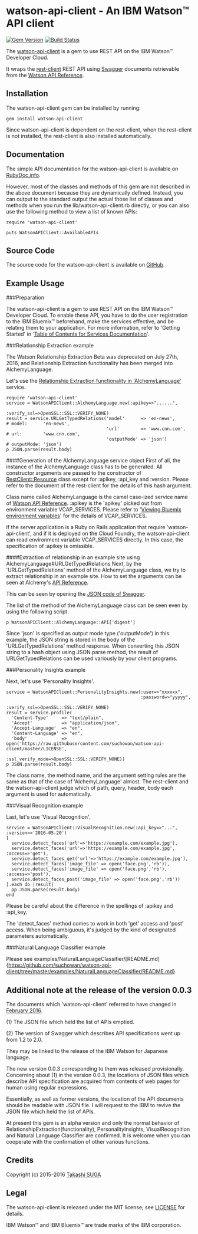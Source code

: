 ﻿watson-api-client - An IBM Watson™ API client
================================================================

[![Gem Version](https://badge.fury.io/rb/watson-api-client.svg)](http://badge.fury.io/rb/watson-api-client)
[![Build Status](https://travis-ci.org/blueboxjesse/watson-api-client.svg?branch=master)](https://travis-ci.org/blueboxjesse/watson-api-client)

The [watson-api-client](http://rubygems.org/gems/watson-api-client) is a gem to use REST API on the IBM Watson™ Developer Cloud.

It wraps the [rest-client](https://rubygems.org/gems/rest-client) REST API using [Swagger](http://swagger.io/) documents retrievable from the [Watson API Reference](https://www.ibm.com/smarterplanet/us/en/ibmwatson/developercloud/apis/).


Installation
------------

The watson-api-client gem can be installed by running:

    gem install watson-api-client

Since watson-api-client is dependent on the rest-client, when the rest-client is not installed, the rest-client is also installed automatically.


Documentation
-------------

The simple API documentation for the watson-api-client is available on [RubyDoc.info](http://rubydoc.info/gems/watson-api-client).

However, most of the classes and methods of this gem are not described in the above document because they are dynamically defined.
Instead, you can output to the standard output the actual those list of classes and methods when you run the lib/watson-api-client.rb directly, or
you can also use the following method to view a list of known APIs:

```
require 'watson-api-client'

puts WatsonAPIClient::AvailableAPIs
```

Source Code
-----------

The source code for the watson-api-client is available on [GitHub](https://github.com/suchowan/watson-api-client).


Example Usage
-------------

###Preparation

The watson-api-client is a gem to use REST API on the IBM Watson™ Developer Cloud.
To enable these API, you have to do the user registration to the IBM Bluemix™ beforehand, make the services effective, and be relating them to your application.
For more information, refer to 'Getting Started' in '[Table of Contents for Services Documentation](http://www.ibm.com/smarterplanet/us/en/ibmwatson/developercloud/doc/)'.

###Relationship Extraction example

The Watson Relationship Extraction Beta was deprecated on July 27th, 2016, and Relationship Extraction functionality has been merged into AlchemyLanguage.

Let's use the [Relationship Extraction functionality in 'AlchemyLanguage'](https://www.ibm.com/watson/developercloud/doc/alchemylanguage/migration.shtml) service.

    require 'watson-api-client'
    service = WatsonAPIClient::AlchemyLanguage.new(:apikey=>"......",
                                                   :verify_ssl=>OpenSSL::SSL::VERIFY_NONE)
    result = service.URLGetTypedRelations('model'      => 'en-news',      # model:      'en-news',
                                          'url'        => 'www.cnn.com',  # url:        'www.cnn.com',
                                          'outputMode' => 'json')         # outputMode: 'json')
    p JSON.parse(result.body)

####Generation of the AlchemyLanguage service object
First of all, the instance of the AlchemyLanguage class has to be generated.
All constructor arguments are passed to the constructor of [RestClient::Resource](http://www.rubydoc.info/gems/rest-client/RestClient/Resource) class except for :apikey, :api_key and :version.
Please refer to the document of the rest-client for the details of this hash argument.

Class name called AlchemyLanguage is the camel case-ized service name of [Watson API Reference](http://www.ibm.com/smarterplanet/us/en/ibmwatson/developercloud/apis/).
:apikey is the 'apikey' picked out from environment variable VCAP_SERVICES.
Please refer to '[Viewing Bluemix environment variables](http://www.ibm.com/watson/developercloud/doc/getting_started/gs-variables.shtml#vcapServices)' for the details of VCAP_SERVICES.

If the server application is a Ruby on Rails application that require 'watson-api-client', and if it is deployed on the Cloud Foundry, the watson-api-client can read environment variable VCAP_SERVICES directly.
In this case, the specification of :apikey is omissible.

####Extraction of relationship in an example site using AlchemyLanguage#URLGetTypedRelations
Next, by the 'URLGetTypedRelations' method of the AlchemyLanguage class, we try to extract relationship in an example site.
How to set the arguments can be seen at Alchemy's [API Reference](https://www.ibm.com/watson/developercloud/alchemy-language/api/v1/#relations).

This can be seen by opening the [JSON code of Swagger](https://watson-api-explorer.mybluemix.net/listings/alchemy-language-v1.json).

The list of the method of the AlchemyLanguage class can be seen even by using the following script.

    p WatsonAPIClient::AlchemyLanguage::API['digest']

Since 'json' is specified as output mode type ('outputMode') in this example, the JSON string is stored in the body of the 'URLGetTypedRelations' method response.
When converting this JSON string to a hash object using JSON.parse method, the result of URLGetTypedRelations can be used variously by your client programs.

###Personality Insights example

Next, let's use 'Personality Insights'.

    service = WatsonAPIClient::PersonalityInsights.new(:user=>"xxxxxx",
                                                       :password=>"yyyyy",
                                                       :verify_ssl=>OpenSSL::SSL::VERIFY_NONE)
    result = service.profile(
      'Content-Type'     => "text/plain",
      'Accept'           => "application/json",
      'Accept-Language'  => "en",
      'Content-Language' => "en",
      'body'             => open('https://raw.githubusercontent.com/suchowan/watson-api-client/master/LICENSE',
                                 :ssl_verify_mode=>OpenSSL::SSL::VERIFY_NONE))
    p JSON.parse(result.body)

The class name, the method name, and the argument setting rules are the same as that of the case of 'AlchemyLanguage' almost.
The rest-client and the watson-api-client judge which of path, query, header, body each argument is used for automatically.

###Visual Recognition example

Last, let's use 'Visual Recognition'.

    service = WatsonAPIClient::VisualRecognition.new(:api_key=>"...", :version=>'2016-05-20')
    [
      service.detect_faces('url'=>'https://example.com/example.jpg'),
      service.detect_faces('url'=>'https://example.com/example.jpg', :access=>'get'),
      service.detect_faces_get('url'=>'https://example.com/example.jpg'),
      service.detect_faces('image_file' => open('face.png','rb')),
      service.detect_faces('image_file' => open('face.png','rb'), :access=>'post'),
      service.detect_faces_post('image_file' => open('face.png','rb'))
    ].each do |result|
      pp JSON.parse(result.body)
    end

Please be careful about the difference in the spellings of :apikey and :api_key.

The 'detect_faces' method comes to work in both 'get' access and 'post' access.
When being ambiguous, it's judged by the kind of designated parameters automatically.

###Natural Language Classifier example

Please see examples/NaturalLanguageClassifier/[README.md]{https://github.com/suchowan/watson-api-client/tree/master/examples/NaturalLanguageClassifier/README.md}


Additional note at the release of the version 0.0.3
-------
The documents which 'watson-api-client' referred to have changed in [February 2016](https://github.com/suchowan/watson-api-client/issues/1).


(1) The JSON file which held the list of APIs emptied.

(2) The version of Swagger which describes API specifications went up from 1.2 to 2.0.


They may be linked to the release of the IBM Watson for Japanese language.

The new version 0.0.3 corresponding to them was released provisionally.
Concerning about (1) in the version 0.0.3, the locations of JSON files which describe API specification are acquired from contents of web pages for human using regular expressions.

Essentially, as well as former versions, the location of the API documents should be readable with JSON file.
I will request to the IBM to revive the JSON file which held the list of APIs.

At present this gem is an alpha version and only the normal behavior of RelationshipExtraction(functionality), PersonalityInsights, VisualRecognition and Natural Language Classifier are confirmed.
It is welcome when you can cooperate with the confirmation of other various functions.


Credits
-------
Copyright (c) 2015-2016 [Takashi SUGA](http://hosi.org/TakashiSuga.ttl)


Legal
-------
The watson-api-client is released under the MIT license, see [LICENSE](https://github.com/suchowan/watson-api-client/blob/master/LICENSE) for details.

IBM Watson™ and IBM Bluemix™ are trade marks of the IBM corporation.
